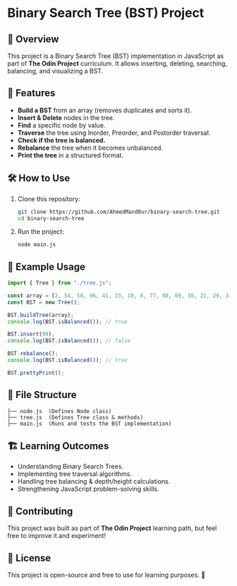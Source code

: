 # Binary Search Tree (BST) Project

## 📌 Overview
This project is a Binary Search Tree (BST) implementation in JavaScript as part of **The Odin Project** curriculum. It allows inserting, deleting, searching, balancing, and visualizing a BST.

## 🚀 Features
- **Build a BST** from an array (removes duplicates and sorts it).
- **Insert & Delete** nodes in the tree.
- **Find** a specific node by value.
- **Traverse** the tree using Inorder, Preorder, and Postorder traversal.
- **Check if the tree is balanced.**
- **Rebalance** the tree when it becomes unbalanced.
- **Print the tree** in a structured format.

## 🛠️ How to Use
1. Clone this repository:
   ```sh
   git clone https://github.com/AhmedMand0ur/binary-search-tree.git
   cd binary-search-tree
   ```
2. Run the project:
   ```sh
   node main.js
   ```

## 📜 Example Usage
```javascript
import { Tree } from "./tree.js";

const array = [2, 54, 58, 96, 41, 23, 10, 8, 77, 80, 69, 38, 21, 29, 34, 62, 90];
const BST = new Tree();

BST.buildTree(array);
console.log(BST.isBalanced()); // true

BST.insert(99);
console.log(BST.isBalanced()); // false

BST.rebalance();
console.log(BST.isBalanced()); // true

BST.prettyPrint();
```

## 📂 File Structure
```
├── node.js  (Defines Node class)
├── tree.js  (Defines Tree class & methods)
├── main.js  (Runs and tests the BST implementation)
```

## 🏗️ Learning Outcomes
- Understanding Binary Search Trees.
- Implementing tree traversal algorithms.
- Handling tree balancing & depth/height calculations.
- Strengthening JavaScript problem-solving skills.

## 🤝 Contributing
This project was built as part of **The Odin Project** learning path, but feel free to improve it and experiment!

## 📜 License
This project is open-source and free to use for learning purposes. 🚀

